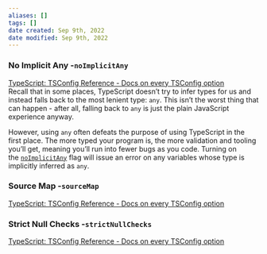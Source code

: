 ```yaml
---
aliases: []
tags: []
date created: Sep 9th, 2022
date modified: Sep 9th, 2022
---
```

### No Implicit Any -`noImplicitAny`
[TypeScript: TSConfig Reference - Docs on every TSConfig option](https://www.typescriptlang.org/tsconfig/#noImplicitAny)  
Recall that in some places, TypeScript doesn’t try to infer types for us and instead falls back to the most lenient type: `any`. This isn’t the worst thing that can happen - after all, falling back to `any` is just the plain JavaScript experience anyway.

However, using `any` often defeats the purpose of using TypeScript in the first place. The more typed your program is, the more validation and tooling you’ll get, meaning you’ll run into fewer bugs as you code. Turning on the [`noImplicitAny`](https://www.typescriptlang.org/tsconfig#noImplicitAny) flag will issue an error on any variables whose type is implicitly inferred as `any`.

### Source Map -`sourceMap`
[TypeScript: TSConfig Reference - Docs on every TSConfig option](https://www.typescriptlang.org/tsconfig#sourceMap)

### Strict Null Checks -`strictNullChecks`
[TypeScript: TSConfig Reference - Docs on every TSConfig option](https://www.typescriptlang.org/tsconfig#strictNullChecks)